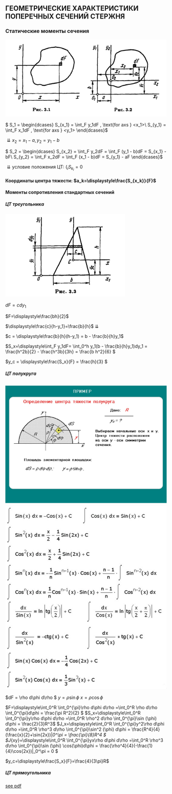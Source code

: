 ## ГЕОМЕТРИЧЕСКИЕ ХАРАКТЕРИСТИКИ ПОПЕРЕЧНЫХ СЕЧЕНИЙ СТЕРЖНЯ

### Статические моменты сечения

![56](../../img/fed/56.png)

$ S_1 = \begin{dcases}
S_{x_1} = \int_F y_1dF , \text{for axs } <x_1>\\
S_{y_1} = \int_F x_1dF , \text{for axs } <y_1>
\end{dcases}$

$\downdownarrows x_2 = x_1 - a, y_2 = y_1 - b$

$ S_2 = \begin{dcases}
S_{x_2} = \int_F y_2dF = \int_F (y_1 - b)dF = S_{x_1} - bF\\
S_{y_2} = \int_F x_2dF = \int_F (x_1 - b)dF = S_{y_1} - aF
\end{dcases}$

$\downdownarrows \text{условие положения ЦТ: } \{_i S_{k_i} = 0$

#### Координаты центра тяжести: $a_k=\displaystyle\frac{S_{x_k}}{F}$
#### Моменты сопротивления стандартных сечений
##### ЦТ треугольника

![57](../../img/fed/57.png)

$dF = cdy_1$

$F=\displaystyle\frac{bh}{2}$

$\displaystyle\frac{c}{h-y_1}=\frac{b}{h}$
$\downdownarrows$

$c = \displaystyle\frac{b}{h}(h-y_1) = b - \frac{b}{h}y_1$

$S_x=\displaystyle\int_F y_1dF= \int_0^h y_1(b - \frac{b}{h}y_1)dy_1 = \frac{h^2b}{2} - \frac{h^3b}{3h} = \frac{b h^2}{6} $

$y_c = \displaystyle\frac{S_x}{F} = \frac{h}{3} $

##### ЦТ полукруга



![1](../../img/any/slide-7.jpg)
![2](../../img/any/jOutzv2Upl8.jpg)

$dF = \rho d\phi d\rho $
$y=\rho\sin\phi$
$x=\rho\cos\phi$

$F=\displaystyle\int_0^R \int_0^{\pi}\rho d\phi d\rho  =\int_0^R \rho d\rho \int_0^{\pi}d\phi = \frac{\pi R^2}{2} $
$S_x=\displaystyle\int_0^R \int_0^{\pi}y\rho d\phi d\rho  =\int_0^R \rho^2 d\rho \int_0^{\pi}\sin (\phi) d\phi = \frac{2}{3}R^3$
$J_x=\displaystyle\int_0^R \int_0^{\pi}y^2\rho d\phi d\rho  =\int_0^R \rho^3 d\rho \int_0^{\pi}\sin^2 (\phi) d\phi = \frac{R^4}{4}(\frac{x}{2}+\sin{2x})|_0^\pi = \frac{\pi}{8}R^4 $
$J_{xy}=\displaystyle\int_0^R \int_0^{\pi}yx\rho d\phi d\rho  =\int_0^R \rho^3 d\rho \int_0^{\pi}\sin (\phi) \cos(\phi)d\phi = \frac{\rho^4}{4}(-\frac{1}{4}\cos{2x})|_0^\pi = 0 $

$y_c=\displaystyle\frac{S_x}{F}=\frac{4}{3\pi}R$

##### ЦТ прямоугольника
[see pdf](../../img/any/Центры_моменты_элем_фиг.pdf)
